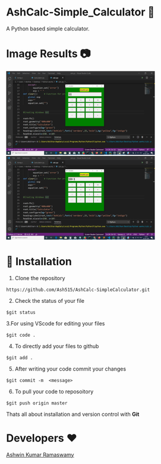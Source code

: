 # AshCalc-Simple_Calculator 📱
A Python based simple calculator. 

# Image Results 📷

<img src="Calcimages/calc2.png" width="400px">   <img src="Calcimages/Calc1.png" width="400px">

# 🚀&nbsp;Installation 
1. Clone the repository 
```
https://github.com/Ash515/AshCalc-SimpleCalculator.git
```
2. Check the status of your file 
```
$git status
```

3.For using VScode for editing your files 
```
$git code .
```
4. To directly add your files to github
```
$git add .
```
5. After writing your code commit your changes 
```
$git commit -m  <message>
```
6. To pull your code to reposoitory
```
$git push origin master
```
Thats all about installation and version control with **Git**

# Developers ❤
[Ashwin Kumar Ramaswamy](https://github.com/Ash515)
